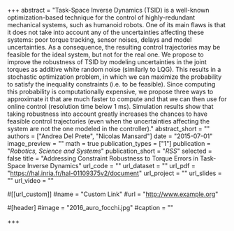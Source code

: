 +++
abstract = "Task-Space Inverse Dynamics (TSID) is a well-known optimization-based technique for the control of highly-redundant mechanical systems, such as humanoid robots. One of its main flaws is that it does not take into account any of the uncertainties affecting these systems: poor torque tracking, sensor noises, delays and model uncertainties. As a consequence, the resulting control trajectories may be feasible for the ideal system, but not for the real one. We propose to improve the robustness of TSID by modeling uncertainties in the joint torques as additive white random noise (similarly to LQG). This results in a stochastic optimization problem, in which we can maximize the probability to satisfy the inequality constraints (i.e. to be feasible). Since computing this probability is computationally expensive, we propose three ways to approximate it that are much faster to compute and that we can then use for online control (resolution time below 1 ms). Simulation results show that taking robustness into account greatly increases the chances to have feasible control trajectories (even when the uncertainties affecting the system are not the one modeled in the controller)."
abstract_short = ""
authors = ["Andrea Del Prete", "Nicolas Mansard"]
date = "2015-07-01"
image_preview = ""
math = true
publication_types = ["1"]
publication = "*Robotics, Science and Systems*"
publication_short = "*RSS*"
selected = false
title = "Addressing Constraint Robustness to Torque Errors in Task-Space Inverse Dynamics"
url_code = ""
url_dataset = ""
url_pdf = "https://hal.inria.fr/hal-01109375v2/document"
url_project = ""
url_slides = ""
url_video = ""

#[[url_custom]]
#name = "Custom Link"
#url = "http://www.example.org"

#[header]
#image = "2016_auro_focchi.jpg"
#caption = ""

+++
